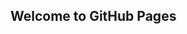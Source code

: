 ## Welcome to GitHub Pages


<!-- Start JM Bullion Chart -->
<div id="jmb_chart_Silver_USD" style="width:336px;height:257px;"></div>
<script>
(function(){var t = document.getElementsByTagName("script")[0];var s=document.createElement("script");s.async=true;s.src="https://redist.nfusionsolutions.biz/client/jmbullion/widget/chart/smallhistorical/jmb_chart_Silver_USD?metal=Silver&currency=USD&width=336";t.parentNode.insertBefore(s,t);})();
</script>
<!-- End JM Bullion Chart-->

<!-- Start BTC Chart -->
<div id="bitcoin" style="width:336px;height:257px;"></div>
<script>
(function(){var t = document.getElementsByTagName("script")[0];var s=document.createElement("script");s.async=true;s.src="https://http://bitcointicker.co/coinbase/btc/usd/12hr/(s,t);})();
</script>
<!-- End BTC Chart-->




